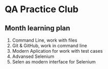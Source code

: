 # QA Practice Club
## Month  learning plan

1. Command Line, work with files
2. Git & GitHub, work in command line
3. Modern Aplication for work with test cases
4. Advansed Selenium 
5. Selen as modern interface for Selenium

  